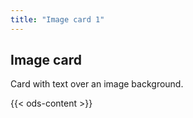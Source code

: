 ```yaml
---
title: "Image card 1"
---
```


## Image card

Card with text over an image background.

{{< ods-content >}}